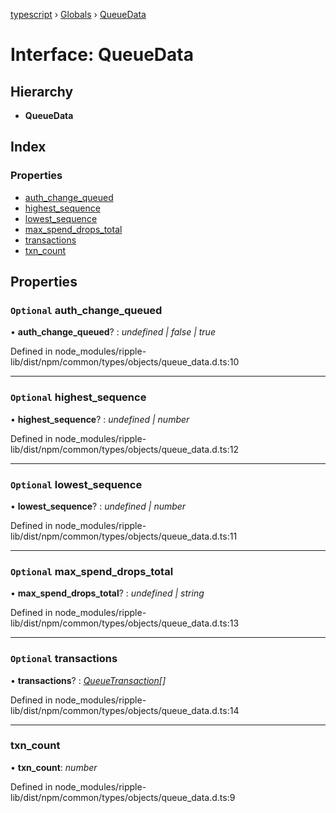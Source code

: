 [typescript](../README.md) › [Globals](../globals.md) › [QueueData](queuedata.md)

# Interface: QueueData

## Hierarchy

* **QueueData**

## Index

### Properties

* [auth_change_queued](queuedata.md#optional-auth_change_queued)
* [highest_sequence](queuedata.md#optional-highest_sequence)
* [lowest_sequence](queuedata.md#optional-lowest_sequence)
* [max_spend_drops_total](queuedata.md#optional-max_spend_drops_total)
* [transactions](queuedata.md#optional-transactions)
* [txn_count](queuedata.md#txn_count)

## Properties

### `Optional` auth_change_queued

• **auth_change_queued**? : *undefined | false | true*

Defined in node_modules/ripple-lib/dist/npm/common/types/objects/queue_data.d.ts:10

___

### `Optional` highest_sequence

• **highest_sequence**? : *undefined | number*

Defined in node_modules/ripple-lib/dist/npm/common/types/objects/queue_data.d.ts:12

___

### `Optional` lowest_sequence

• **lowest_sequence**? : *undefined | number*

Defined in node_modules/ripple-lib/dist/npm/common/types/objects/queue_data.d.ts:11

___

### `Optional` max_spend_drops_total

• **max_spend_drops_total**? : *undefined | string*

Defined in node_modules/ripple-lib/dist/npm/common/types/objects/queue_data.d.ts:13

___

### `Optional` transactions

• **transactions**? : *[QueueTransaction](queuetransaction.md)[]*

Defined in node_modules/ripple-lib/dist/npm/common/types/objects/queue_data.d.ts:14

___

###  txn_count

• **txn_count**: *number*

Defined in node_modules/ripple-lib/dist/npm/common/types/objects/queue_data.d.ts:9
